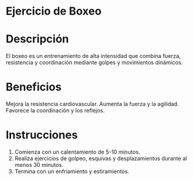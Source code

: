 # Ejercicio de Boxeo

# Descripción
El boxeo es un entrenamiento de alta intensidad que combina fuerza, resistencia y coordinación mediante golpes y movimientos dinámicos.

# Beneficios
Mejora la resistencia cardiovascular.
Aumenta la fuerza y la agilidad.
Favorece la coordinación y los reflejos.

# Instrucciones
1. Comienza con un calentamiento de 5-10 minutos.
2. Realiza ejercicios de golpeo, esquivas y desplazamientos durante al menos 30 minutos.
3. Termina con un enfriamiento y estiramientos.